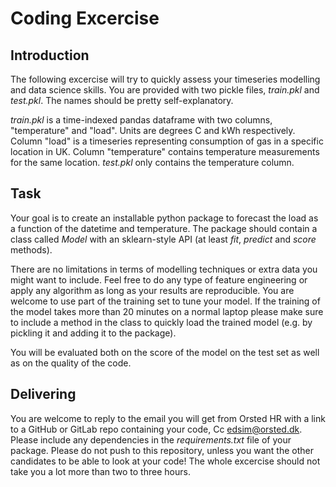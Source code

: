 # Coding Excercise

## Introduction

The following excercise will try to quickly assess your timeseries modelling and data science skills.
You are provided with two pickle files, *train.pkl* and *test.pkl*. The names should be pretty self-explanatory.

*train.pkl* is a time-indexed pandas dataframe with two columns, "temperature" and "load". Units are degrees C and kWh respectively. Column "load" is a timeseries representing consumption of gas in a specific location in UK. Column "temperature" contains temperature measurements for the same location. *test.pkl* only contains the temperature column. 

## Task

Your goal is to create an installable python package to forecast the load as a function of the datetime and temperature. 
The package should contain a class called *Model* with an sklearn-style API (at least *fit*, *predict* and *score* methods).

There are no limitations in terms of modelling techniques or extra data you might want to include. Feel free to do any type of feature engineering or apply any algorithm as long as your results are reproducible.
You are welcome to use part of the training set to tune your model.
If the training of the model takes more than 20 minutes on a normal laptop please make sure to include a method in the class to quickly load the trained model (e.g. by pickling it and adding it to the package).

You will be evaluated both on the score of the model on the test set as well as on the quality of the code. 


##  Delivering

You are welcome to reply to the email you will get from Orsted HR with a link to a GitHub or GitLab repo containing your code, Cc edsim@orsted.dk. Please include any dependencies in the *requirements.txt* file of your package. Please do not push to this repository, unless you want the other candidates to be able to look at your code!
The whole excercise should not take you a lot more than two to three hours. 
